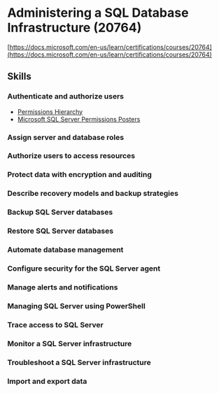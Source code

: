 # Administering a SQL Database Infrastructure (20764)
[https://docs.microsoft.com/en-us/learn/certifications/courses/20764](https://docs.microsoft.com/en-us/learn/certifications/courses/20764)

## Skills
### Authenticate and authorize users
* [Permissions Hierarchy](https://docs.microsoft.com/en-us/sql/relational-databases/security/permissions-hierarchy-database-engine?view=sql-server-ver15)
* [Microsoft SQL Server Permissions Posters](https://github.com/microsoft/sql-server-samples/tree/master/samples/features/security/permissions-posters)

### Assign server and database roles

### Authorize users to access resources
### Protect data with encryption and auditing
### Describe recovery models and backup strategies
### Backup SQL Server databases
### Restore SQL Server databases
### Automate database management
### Configure security for the SQL Server agent
### Manage alerts and notifications
### Managing SQL Server using PowerShell
### Trace access to SQL Server
### Monitor a SQL Server infrastructure
### Troubleshoot a SQL Server infrastructure
### Import and export data
